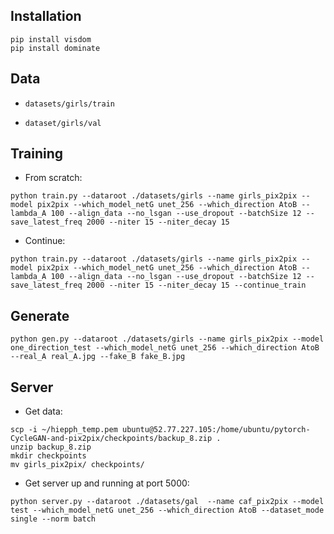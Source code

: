 ## Installation

```
pip install visdom
pip install dominate
```

## Data

+ `datasets/girls/train`

+ `dataset/girls/val`


## Training

+ From scratch:

```
python train.py --dataroot ./datasets/girls --name girls_pix2pix --model pix2pix --which_model_netG unet_256 --which_direction AtoB --lambda_A 100 --align_data --no_lsgan --use_dropout --batchSize 12 --save_latest_freq 2000 --niter 15 --niter_decay 15
```

+ Continue:

```
python train.py --dataroot ./datasets/girls --name girls_pix2pix --model pix2pix --which_model_netG unet_256 --which_direction AtoB --lambda_A 100 --align_data --no_lsgan --use_dropout --batchSize 12 --save_latest_freq 2000 --niter 15 --niter_decay 15 --continue_train
```

## Generate

```
python gen.py --dataroot ./datasets/girls --name girls_pix2pix --model one_direction_test --which_model_netG unet_256 --which_direction AtoB --real_A real_A.jpg --fake_B fake_B.jpg
```

## Server

+ Get data:

```
scp -i ~/hiepph_temp.pem ubuntu@52.77.227.105:/home/ubuntu/pytorch-CycleGAN-and-pix2pix/checkpoints/backup_8.zip .
unzip backup_8.zip
mkdir checkpoints
mv girls_pix2pix/ checkpoints/
```

+ Get server up and running at port 5000:

```
python server.py --dataroot ./datasets/gal  --name caf_pix2pix --model test --which_model_netG unet_256 --which_direction AtoB --dataset_mode single --norm batch
```
